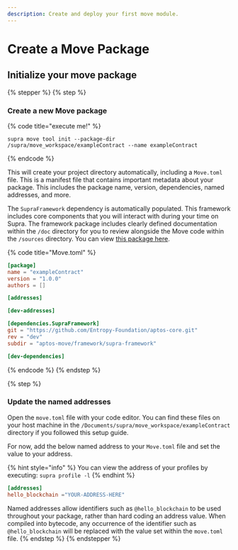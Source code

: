 ```yaml
---
description: Create and deploy your first move module.
---
```


# Create a Move Package

## Initialize your move package

{% stepper %}
{% step %}
### Create a new Move package

{% code title="execute me!" %}
```
supra move tool init --package-dir /supra/move_workspace/exampleContract --name exampleContract
```
{% endcode %}

This will create your project directory automatically, including a `Move.toml` file. This is a manifest file that contains important metadata about your package. This includes the package name, version, dependencies, named addresses, and more.&#x20;

The `SupraFramework` dependency is automatically populated. This framework includes core components that you will interact with during your time on Supra. The framework package includes clearly defined documentation within the `/doc` directory for you to review alongside the Move code within the `/sources` directory. You can view [this package here](https://github.com/Entropy-Foundation/aptos-core/tree/dev/aptos-move/framework/supra-framework).

{% code title="Move.toml" %}
```toml
[package]
name = "exampleContract"
version = "1.0.0"
authors = []

[addresses]

[dev-addresses]

[dependencies.SupraFramework]
git = "https://github.com/Entropy-Foundation/aptos-core.git"
rev = "dev"
subdir = "aptos-move/framework/supra-framework"

[dev-dependencies]

```
{% endcode %}
{% endstep %}

{% step %}
### Update the named addresses

Open the `move.toml` file with your code editor. You can find these files on your host machine in the `/Documents/supra/move_workspace/exampleContract` directory if you followed this setup guide.

For now, add the below named address to your `Move.toml` file and set the value to your address.&#x20;

{% hint style="info" %}
You can view the address of your profiles by executing: `supra profile -l`
{% endhint %}

```toml
[addresses]
hello_blockchain ="YOUR-ADDRESS-HERE"
```

Named addresses allow identifiers such as `@hello_blockchain` to be used throughout your package, rather than hard coding an address value. When compiled into bytecode, any occurrence of the identifier such as `@hello_blockchain` will be replaced with the value set within the `move.toml` file.
{% endstep %}
{% endstepper %}
